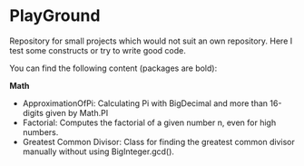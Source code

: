 # PlayGround
Repository for small projects which would not suit an own repository. 
Here I test some constructs or try to write good code.

You can find the following content (packages are bold):

**Math**
* ApproximationOfPi: Calculating Pi with BigDecimal and more than 16-digits given by Math.PI
* Factorial: Computes the factorial of a given number n, even for high numbers.
* Greatest Common Divisor: Class for finding the greatest common divisor manually without using BigInteger.gcd().